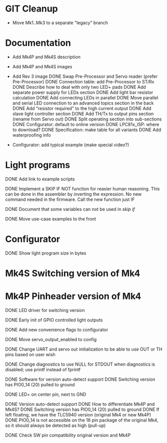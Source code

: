
# GIT Cleanup

* Move Mk1..Mk3 to a separate "legacy" branch


# Documentation

* Add Mk4P and Mk4S description
* Add Mk4P and Mk4S images
* Add Rev 3 image
DONE Swap Pre-Processor and Servo reader (prefer Pre-Processor)
DONE Connection table: add Pre-Processor to ST/Rx
DONE Describe how to deal with only two LED+ pads
DONE Add separate power supply for LEDs section
DONE Add light bar resistor calculation
DONE Add connecting LEDs in parallel
DONE Move parallel and serial LED connection to an advanced topics section in the back
DONE Add "resistor required" to the high current output
DONE Add slave light controller section
DONE Add TH/Tx to output pins section (rename from Servo out)
DONE Split operating section into sub-sections
DONE Configurator: default to online version
DONE LPC81x_ISP: where to download?
DONE Specification: make table for all variants
DONE Add waterproofing info

* Configurator: add typical example (make special video?)

# Light programs

DONE Add link to example scripts

DONE Implement a SKIP IF NOT function for reasier human reasoning.
    This can be done in the assembler by inverting the expression.
    No new command needed in the firmware.
    Call the new function just IF

DONE Document that some variables can not be used in *skip if*

DONE Move use-case examples to the front


# Configurator

DONE Show light program size in bytes


# Mk4S Switching version of Mk4
# Mk4P Pinheader version of Mk4


DONE LED driver for switching version

DONE Early init of GPIO controlled light outputs

DONE Add new convenience flags to configurator

DONE Move servo_output_enabled to config

DONE Change UART and servo out initialization to be able to use OUT or TH pins based on user wish

DONE Change diagnostics to use NULL for STDOUT when diagnostics is disabled; use printf instead of fprintf

DONE Software for version auto-detect support
    DONE Switching version has PIO0_14 (20) pulled to ground

DONE  LED+ on center pin, next to GND

DONE Version auto-detect support
    DONE How to differentiate Mk4P and Mk4S?
        DONE Switching version has PIO0_14 (20) pulled to ground
        DONE If left floating, we have the TLC5940 version (original Mk4 or new Mk4P)
        DONE PIO0_14 is not accessible on the 16 pin package of the original Mk4, so it should always be detected as high (pull-up)

DONE Check SW pin compatibility original version and Mk4P
